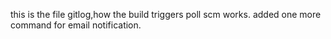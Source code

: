 this is the file gitlog,how the build triggers poll scm works.
added one more command for email notification.
